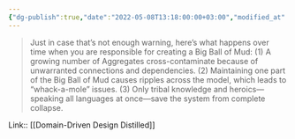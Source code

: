 ```yaml
---
{"dg-publish":true,"date":"2022-05-08T13:18:00:00+03:00","modified_at":"2022-05-20T19:32:06+03:00","title":"Признаки Big Ball of Mud","permalink":"/quotes/202205081318/","dgHomeLink":false,"dgPassFrontmatter":true}
---
```



> Just in case that’s not enough warning, here’s what happens over time when you are responsible for creating a Big Ball of Mud: (1) A growing number of Aggregates cross-contaminate because of unwarranted connections and dependencies. (2) Maintaining one part of the Big Ball of Mud causes ripples across the model, which leads to “whack-a-mole” issues. (3) Only tribal knowledge and heroics—speaking all languages at once—save the system from complete collapse.

Link:: [[Domain-Driven Design Distilled]]
